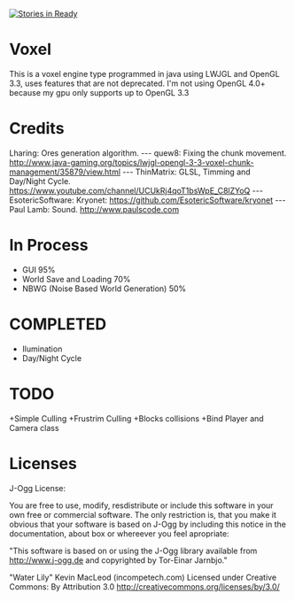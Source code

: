 [![Stories in Ready](https://badge.waffle.io/guerra24/voxel.png?label=ready&title=Ready)](https://waffle.io/guerra24/voxel)

# Voxel
This is a voxel engine type programmed in java using LWJGL and OpenGL 3.3, uses features that are not deprecated.
I'm not using OpenGL 4.0+ because my gpu only supports up to OpenGL 3.3

# Credits
Lharing: Ores generation algorithm.
--- quew8: Fixing the chunk movement. http://www.java-gaming.org/topics/lwjgl-opengl-3-3-voxel-chunk-management/35879/view.html
--- ThinMatrix: GLSL, Timming and Day/Night Cycle. https://www.youtube.com/channel/UCUkRj4qoT1bsWpE_C8lZYoQ
--- EsotericSoftware: Kryonet: https://github.com/EsotericSoftware/kryonet --- Paul Lamb: Sound. http://www.paulscode.com

# In Process
+ GUI 95%
+ World Save and Loading 70%
+ NBWG (Noise Based World Generation) 50%

# COMPLETED
+ Ilumination
+ Day/Night Cycle

# TODO
+Simple Culling 
+Frustrim Culling 
+Blocks collisions 
+Bind Player and Camera class 

# Licenses
J-Ogg License:

You are free to use, modify, resdistribute or include this software in your
own free or commercial software. The only restriction is, that you make it
obvious that your software is based on J-Ogg by including this notice in the
documentation, about box or whereever you feel apropriate:

"This software is based on or using the J-Ogg library available from
http://www.j-ogg.de and copyrighted by Tor-Einar Jarnbjo."

"Water Lily" Kevin MacLeod (incompetech.com) 
Licensed under Creative Commons: By Attribution 3.0
http://creativecommons.org/licenses/by/3.0/

